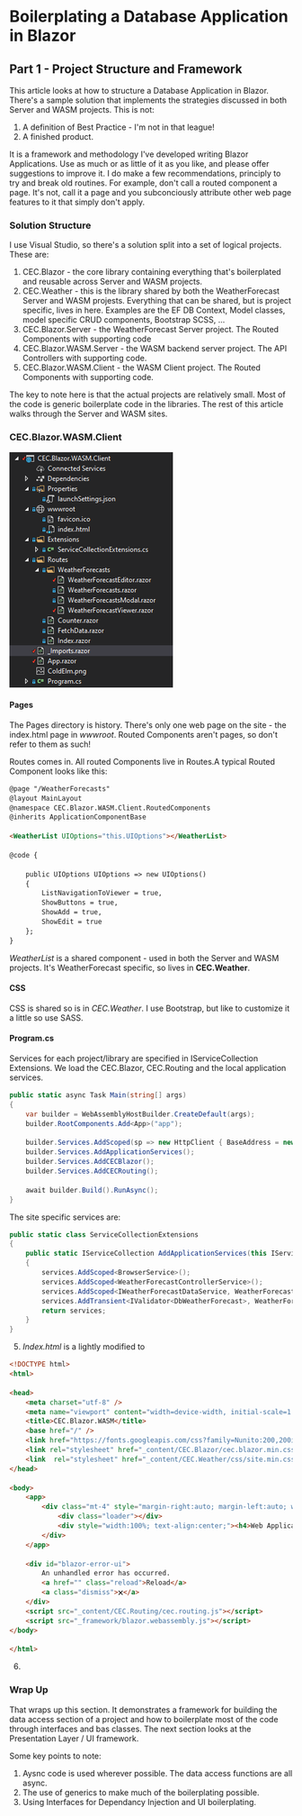 ﻿# Boilerplating a Database Application in Blazor 
## Part 1 - Project Structure and Framework

This article looks at how to structure a Database Application in Blazor.  There's a sample solution that implements the strategies discussed in both Server and WASM projects.  This is not:
1. A definition of Best Practice - I'm not in that league!
2. A finished product.

It is a framework and methodology I've developed writing Blazor Applications.  Use as much or as little of it as you like, and please offer suggestions to improve it.  I do make a few recommendations, principly to try and break old routines.  For example, don't call a routed component a page.  It's not, call it a page and you subconciously attribute other web page features to it that simply don't apply. 

### Solution Structure

I use Visual Studio, so there's a solution split into a set of logical projects.  These are:

1. CEC.Blazor - the core library containing everything that's boilerplated and reusable across Server and WASM projects.
2. CEC.Weather - this is the library shared by both the WeatherForecast Server and WASM projests.  Everything that can be shared, but is project specific, lives in here.  Examples are the EF DB Context, Model classes, model specific CRUD components, Bootstrap SCSS, ...
3. CEC.Blazor.Server - the WeatherForecast Server project. The Routed Components with supporting code
4. CEC.Blazor.WASM.Server - the WASM backend server project.  The API Controllers with supporting code.
5. CEC.Blazor.WASM.Client - the WASM Client project.  The Routed Components with supporting code.

The key to note here is that the actual projects are relatively small.  Most of the code is generic boilerplate code in the libraries.  The rest of this article walks through the Server and WASM sites.

### CEC.Blazor.WASM.Client

![Project Fules](images/CEC.Blazor.WASM.client.png)

#### Pages 

The Pages directory is history. There's only one web page on the site - the index.html page in *wwwroot*.  Routed Components aren't pages, so don't refer to them as such!

Routes comes in.  All routed Components live in Routes.A typical Routed Component looks like this:

```html
@page "/WeatherForecasts"
@layout MainLayout
@namespace CEC.Blazor.WASM.Client.RoutedComponents
@inherits ApplicationComponentBase

<WeatherList UIOptions="this.UIOptions"></WeatherList>

@code {

    public UIOptions UIOptions => new UIOptions()
    {
        ListNavigationToViewer = true,
        ShowButtons = true,
        ShowAdd = true,
        ShowEdit = true
    };
}
```
*WeatherList* is a shared component - used in both the Server and WASM projects.  It's WeatherForecast specific, so lives in **CEC.Weather**.

#### CSS

CSS is shared so is in *CEC.Weather*.  I use Bootstrap, but like to customize it a little so use SASS.

#### Program.cs

Services for each project/library are specified in IServiceCollection Extensions.  We load the CEC.Blazor, CEC.Routing and the local application services.
```c#
public static async Task Main(string[] args)
{
    var builder = WebAssemblyHostBuilder.CreateDefault(args);
    builder.RootComponents.Add<App>("app");

    builder.Services.AddScoped(sp => new HttpClient { BaseAddress = new Uri(builder.HostEnvironment.BaseAddress) });
    builder.Services.AddApplicationServices();
    builder.Services.AddCECBlazor();
    builder.Services.AddCECRouting();

    await builder.Build().RunAsync();
}
```

The site specific services are:

```c#
public static class ServiceCollectionExtensions
{
    public static IServiceCollection AddApplicationServices(this IServiceCollection services)
    {
        services.AddScoped<BrowserService>();
        services.AddScoped<WeatherForecastControllerService>();
        services.AddScoped<IWeatherForecastDataService, WeatherForecastWASMDataService>();
        services.AddTransient<IValidator<DbWeatherForecast>, WeatherForecastValidator>();
        return services;
    }
}
```
5. *Index.html* is a lightly modified to 
```html
<!DOCTYPE html>
<html>

<head>
    <meta charset="utf-8" />
    <meta name="viewport" content="width=device-width, initial-scale=1.0, maximum-scale=1.0, user-scalable=no" />
    <title>CEC.Blazor.WASM</title>
    <base href="/" />
    <link href="https://fonts.googleapis.com/css?family=Nunito:200,200i,300,300i,400,400i,600,600i,700,700i,800,800i,900,900i" rel="stylesheet">
    <link rel="stylesheet" href="_content/CEC.Blazor/cec.blazor.min.css" />
    <link  rel="stylesheet" href="_content/CEC.Weather/css/site.min.css" />
</head>

<body>
    <app>
        <div class="mt-4" style="margin-right:auto; margin-left:auto; width:100%;" >
            <div class="loader"></div>
            <div style="width:100%; text-align:center;"><h4>Web Application Loading</h4></div>
        </div>
    </app>

    <div id="blazor-error-ui">
        An unhandled error has occurred.
        <a href="" class="reload">Reload</a>
        <a class="dismiss">🗙</a>
    </div>
    <script src="_content/CEC.Routing/cec.routing.js"></script>
    <script src="_framework/blazor.webassembly.js"></script>
</body>

</html>
```

6. 










### Wrap Up
That wraps up this section.  It demonstrates a framework for building the data access section of a project and how to boilerplate most of the code through interfaces and bas classes.  The next section looks at the Presentation Layer / UI framework.

Some key points to note:
1. Aysnc code is used wherever possible.  The data access functions are all async.
2. The use of generics to make much of the boilerplating possible.
3. Using Interfaces for Dependancy Injection and UI boilerplating.
